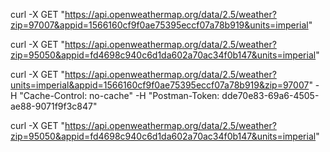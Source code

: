 curl -X GET "https://api.openweathermap.org/data/2.5/weather?zip=97007&appid=1566160cf9f0ae75395eccf07a78b919&units=imperial"

curl -X GET "https://api.openweathermap.org/data/2.5/weather?zip=95050&appid=fd4698c940c6d1da602a70ac34f0b147&units=imperial"


curl -X GET
  "https://api.openweathermap.org/data/2.5/weather?units=imperial&appid=1566160cf9f0ae75395eccf07a78b919&zip=97007"
  -H "Cache-Control: no-cache"
  -H "Postman-Token: dde70e83-69a6-4505-ae88-9071f9f3c847"

  curl -X GET "https://api.openweathermap.org/data/2.5/weather?zip=95050&appid=fd4698c940c6d1da602a70ac34f0b147&units=imperial"
